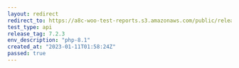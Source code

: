 ```yaml
---
layout: redirect
redirect_to: https://a8c-woo-test-reports.s3.amazonaws.com/public/release/7.2.3/php-8.1/api/index.html
test_type: api
release_tag: 7.2.3
env_description: "php-8.1"
created_at: "2023-01-11T01:58:24Z"
passed: true
---
```

